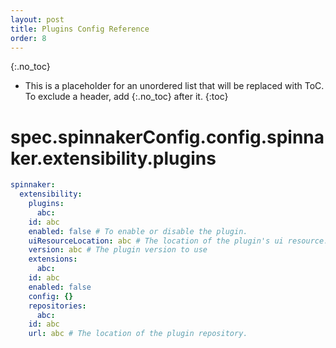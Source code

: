 ```yaml
---
layout: post
title: Plugins Config Reference
order: 8
---
```


{:.no_toc}
* This is a placeholder for an unordered list that will be replaced with ToC. To exclude a header, add {:.no_toc} after it.
{:toc}

# spec.spinnakerConfig.config.spinnaker.extensibility.plugins

```yaml
spinnaker:
  extensibility:
    plugins:
      abc:
    id: abc
    enabled: false # To enable or disable the plugin.
    uiResourceLocation: abc # The location of the plugin's ui resource.
    version: abc # The plugin version to use
    extensions:
      abc:
    id: abc
    enabled: false
    config: {}
    repositories:
      abc:
    id: abc
    url: abc # The location of the plugin repository.
```
